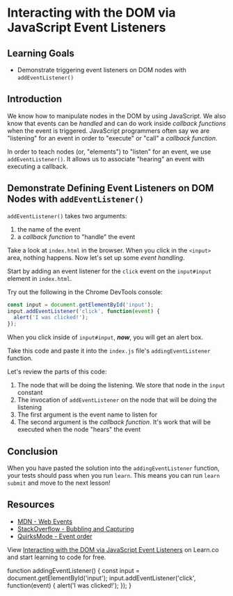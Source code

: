 # Interacting with the DOM via JavaScript Event Listeners

## Learning Goals

- Demonstrate triggering event listeners on DOM nodes with `addEventListener()`

## Introduction

We know how to manipulate nodes in the DOM by using JavaScript. We also know
that events can be _handled_ and can do work inside _callback functions_ when the
event is triggered. JavaScript programmers often say we are "listening" for
an event in order to "execute" or "call" a _callback function_.

In order to teach nodes (or, "elements") to "listen" for an event, we use `addEventListener()`.
It allows us to associate "hearing" an event with executing a callback.

## Demonstrate Defining Event Listeners on DOM Nodes with `addEventListener()`

`addEventListener()` takes two arguments:

1. the name of the event
2. a _callback function_ to "handle" the event

Take a look at `index.html` in the browser. When you click in the `<input>`
area, nothing happens. Now let's set up some _event handling_.

Start by adding an event listener for the `click` event on the `input#input`
element in `index.html`.

Try out the following in the Chrome DevTools console:

```js
const input = document.getElementById('input');
input.addEventListener('click', function(event) {
  alert('I was clicked!');
});
```

When you click inside of `input#input`, **_now_**, you will get an alert box.

Take this code and paste it into the `index.js` file's `addingEventListener`
function.

Let's review the parts of this code:

1. The node that will be doing the listening. We store that node in the `input` constant
2. The invocation of `addEventListener` on the node that will be doing the listening
  1. The first argument is the event name to listen for
  2. The second argument is the _callback function_. It's work that will be executed
     when the node "hears" the event

## Conclusion

When you have pasted the solution into the `addingEventListener` function, your
tests should pass when you run `learn`. This means you can run `learn submit`
and move to the next lesson!

## Resources

- [MDN - Web Events](https://developer.mozilla.org/en-US/docs/Web/Events)
- [StackOverflow - Bubbling and Capturing][stackoverflow]
- [QuirksMode - Event order][quirks]

[stackoverflow]: http://stackoverflow.com/questions/4616694/what-is-event-bubbling-and-capturing
[quirks]: http://www.quirksmode.org/js/events_order.html

<p class='util--hide'>View <a href='https://learn.co/lessons/fewpjs-event-listening'>Interacting with the DOM via JavaScript Event Listeners</a> on Learn.co and start learning to code for free.</p>



function addingEventListener() {
    const input = document.getElementById('input');
input.addEventListener('click', function(event) {
  alert('I was clicked!');
});
}
